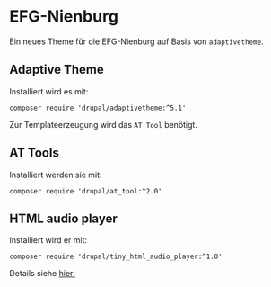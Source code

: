 # EFG-Nienburg

Ein neues Theme für die EFG-Nienburg auf Basis von `adaptivetheme`.

## Adaptive Theme

Installiert wird es mit:

`composer require 'drupal/adaptivetheme:^5.1'`

Zur Templateerzeugung wird das `AT Tool` benötigt.

## AT Tools

Installiert werden sie mit:

`composer require 'drupal/at_tool:^2.0'`


## HTML audio player

Installiert wird er mit:

`composer require 'drupal/tiny_html_audio_player:^1.0'`

Details siehe [hier:](https://github.com/irubataru.com/tiny-html-audio-player)
